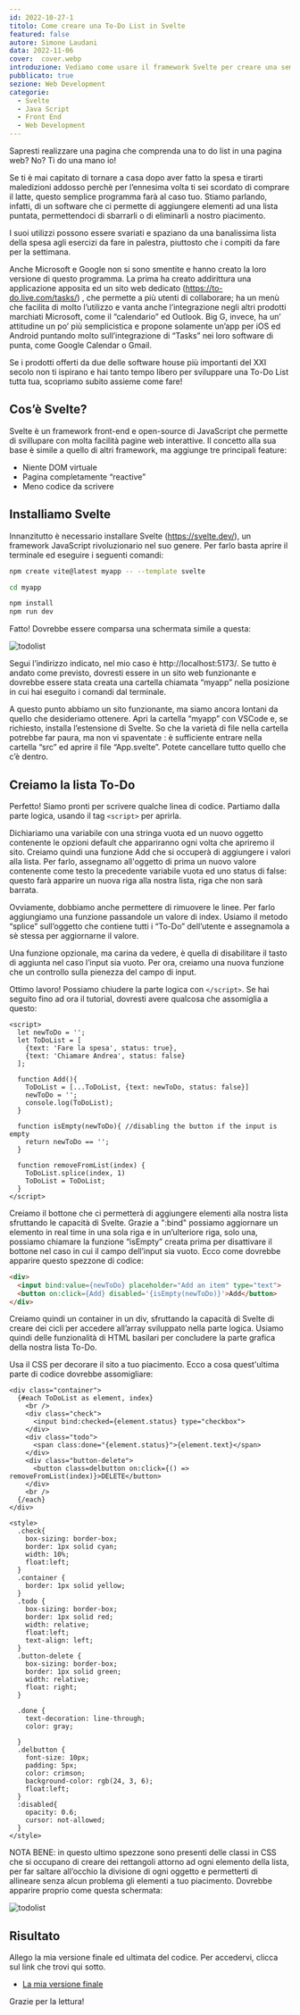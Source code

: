 ```yaml
---
id: 2022-10-27-1
titolo: Come creare una To-Do List in Svelte
featured: false
autore: Simone Laudani
data: 2022-11-06
cover:  cover.webp
introduzione: Vediamo come usare il framework Svelte per creare una semplice ToDo List app
pubblicato: true
sezione: Web Development
categorie:
  - Svelte
  - Java Script
  - Front End
  - Web Development
---
```

Sapresti realizzare una pagina che comprenda una to do list in una pagina web? No? Ti do una mano io!

Se ti è mai capitato di tornare a casa dopo aver fatto la spesa e tirarti maledizioni addosso perchè per l’ennesima volta ti sei scordato di comprare il latte, questo semplice programma farà al caso tuo. Stiamo parlando, infatti, di un software che ci permette di aggiungere elementi ad una lista puntata, permettendoci di sbarrarli o di eliminarli a nostro piacimento.

I suoi utilizzi possono essere svariati e spaziano da una banalissima lista della spesa agli esercizi da fare in palestra, piuttosto che i compiti da fare per la settimana.

Anche Microsoft e Google non si sono smentite e hanno creato la loro versione di questo programma. La prima ha creato addirittura una applicazione apposita ed un sito web dedicato (https://to-do.live.com/tasks/) , che permette a più utenti di collaborare; ha un menù che facilita di molto l’utilizzo e vanta anche l’integrazione negli altri prodotti marchiati Microsoft, come il “calendario”  ed Outlook. Big G, invece, ha un’ attitudine un po’ più semplicistica e propone solamente un’app per iOS ed Android puntando molto sull’integrazione di “Tasks” nei loro software di punta, come Google Calendar o Gmail.

Se i prodotti offerti da due delle software house più importanti del XXI secolo non ti ispirano e  hai tanto tempo libero per sviluppare una To-Do List tutta tua, scopriamo subito assieme come fare!

## Cos’è Svelte?
Svelte è un framework front-end e open-source di JavaScript che permette di svillupare con molta facilità pagine web interattive. Il concetto alla sua base è simile a quello di altri framework, ma aggiunge tre principali feature:
- Niente DOM virtuale
- Pagina completamente “reactive”
- Meno codice da scrivere

## Installiamo Svelte

Innanzitutto è necessario installare Svelte (https://svelte.dev/), un framework JavaScript rivoluzionario nel suo genere. Per farlo basta aprire il terminale ed eseguire i seguenti comandi: 
 ```bash
npm create vite@latest myapp -- --template svelte

cd myapp

npm install
npm run dev
```

Fatto! Dovrebbe essere comparsa una schermata simile a questa:

![todolist](/img/posts/come-creare-una-to-do-list-in-svelte/svelte1.png)

Segui l’indirizzo indicato, nel mio caso è http://localhost:5173/. Se tutto è andato come previsto, dovresti essere in un sito web funzionante e dovrebbe essere stata creata una cartella chiamata “myapp” nella posizione in cui hai eseguito i comandi dal terminale.

A questo punto abbiamo un sito funzionante, ma siamo ancora lontani da quello che desideriamo ottenere. Apri la cartella “myapp” con VSCode e, se richiesto, installa l’estensione di Svelte.
So che la varietà di file nella cartella potrebbe far paura, ma non vi spaventate : è sufficiente entrare nella cartella “src” ed aprire il file “App.svelte”. Potete cancellare tutto quello che c’è dentro.

## Creiamo la lista To-Do

Perfetto! Siamo pronti per scrivere qualche linea di codice. Partiamo dalla parte logica, usando il tag `<script>` per aprirla. 

Dichiariamo una variabile con una stringa vuota ed un nuovo oggetto contenente le opzioni default che appariranno ogni volta che apriremo il sito.
Creiamo quindi una funzione Add che si occuperà di aggiungere i valori alla lista. Per farlo, assegnamo all'oggetto di prima un nuovo valore contenente come testo la precedente variabile vuota  ed uno status di false: questo farà apparire un nuova riga alla nostra  lista, riga che non sarà barrata.

Ovviamente, dobbiamo anche permettere di rimuovere le linee. Per farlo aggiungiamo una funzione passandole un valore di index. Usiamo il metodo “splice” sull’oggetto che contiene tutti i “To-Do” dell’utente e assegnamola a sè stessa per aggiornarne il valore.

Una funzione opzionale, ma carina da vedere, è quella di disabilitare il tasto di aggiunta nel caso l’input sia vuoto. Per ora, creiamo una nuova funzione che un controllo sulla pienezza del campo di input.

Ottimo lavoro! Possiamo chiudere la parte logica con `</script>`. Se hai seguito fino ad ora il tutorial, dovresti avere qualcosa che assomiglia a questo:

```Svelte
<script>
  let newToDo = '';
  let ToDoList = [
    {text: 'Fare la spesa', status: true},
    {text: 'Chiamare Andrea', status: false}
  ];
 
  function Add(){
    ToDoList = [...ToDoList, {text: newToDo, status: false}]
    newToDo = '';
    console.log(ToDoList);
  }
 
  function isEmpty(newToDo){ //disabling the button if the input is empty
    return newToDo == '';
  }
 
  function removeFromList(index) {
    ToDoList.splice(index, 1)
    ToDoList = ToDoList;
  }
</script>
```

Creiamo il bottone che ci permetterà di aggiungere elementi alla nostra lista sfruttando le capacità di Svelte. Grazie a ":bind" possiamo aggiornare un elemento in real time in una sola riga e in un’ulteriore riga, solo una, possiamo chiamare la funzione “isEmpty” creata prima per disattivare il bottone nel caso in cui il campo dell’input sia vuoto. Ecco come dovrebbe apparire questo spezzone di codice:
```HTML
<div>
  <input bind:value={newToDo} placeholder="Add an item" type="text">
  <button on:click={Add} disabled='{isEmpty(newToDo)}'>Add</button>
</div>
```

Creiamo quindi un container in un div, sfruttando la capacità di Svelte di creare dei cicli per accedere all’array sviluppato nella parte logica. Usiamo quindi delle funzionalità di HTML basilari per concludere la parte grafica della nostra lista To-Do.

Usa il CSS per decorare il sito a tuo piacimento. Ecco a cosa quest'ultima parte di codice dovrebbe assomigliare:
```Svelte
<div class="container">
  {#each ToDoList as element, index}
    <br />
    <div class="check">
      <input bind:checked={element.status} type="checkbox">
    </div>
    <div class="todo">
      <span class:done="{element.status}">{element.text}</span>
    </div>
    <div class="button-delete">
      <button class=delbutton on:click={() => removeFromList(index)}>DELETE</button>
    </div>
    <br />
  {/each}
</div>
 
<style>
  .check{
    box-sizing: border-box;
    border: 1px solid cyan;
    width: 10%;
    float:left;
  }  
  .container {
    border: 1px solid yellow;
  }
  .todo {
    box-sizing: border-box;
    border: 1px solid red;
    width: relative;
    float:left;
    text-align: left;
  }
  .button-delete {
    box-sizing: border-box;
    border: 1px solid green;
    width: relative;
    float: right;
  }
 
  .done {
    text-decoration: line-through;
    color: gray;
 
  }
  .delbutton {
    font-size: 10px;
    padding: 5px;
    color: crimson;
    background-color: rgb(24, 3, 6);
    float:left;
  }
  :disabled{
    opacity: 0.6;
    cursor: not-allowed;
  }
</style>
```

NOTA BENE: in questo ultimo spezzone sono presenti delle classi in CSS che si occupano di creare dei rettangoli attorno ad ogni elemento della lista, per far saltare all’occhio la divisione di ogni oggetto e permetterti di allineare senza alcun problema gli elementi a tuo piacimento. Dovrebbe apparire proprio come questa schermata:

![todolist](/img/posts/come-creare-una-to-do-list-in-svelte/todolist2.png)

## Risultato

Allego la mia versione finale ed ultimata del codice. Per accedervi, clicca sul link che trovi qui sotto.

- <a href="https://github.com/Bauda/Svelte-To-Do" target="_blank">La mia versione finale</a>

Grazie per la lettura!